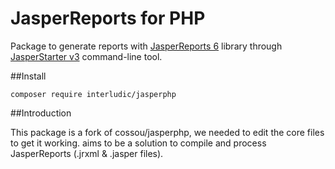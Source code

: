 # JasperReports for PHP

Package to generate reports with [JasperReports 6](http://community.jaspersoft.com/project/jasperreports-library) library through [JasperStarter v3](http://jasperstarter.sourceforge.net/) command-line tool.

##Install

```
composer require interludic/jasperphp
```

##Introduction

This package is a fork of cossou/jasperphp, we needed to edit the core files to get it working.
aims to be a solution to compile and process JasperReports (.jrxml & .jasper files).